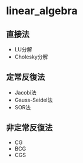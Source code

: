 # linear_algebra

## 直接法
- LU分解
- Cholesky分解

## 定常反復法
- Jacobi法
- Gauss-Seidel法
- SOR法

## 非定常反復法
- CG
- BCG
- CGS
